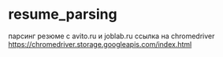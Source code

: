 # resume_parsing
парсинг резюме с avito.ru и joblab.ru
ссылка на chromedriver https://chromedriver.storage.googleapis.com/index.html
